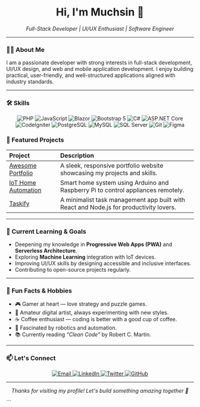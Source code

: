 <!--
  README.md - Modern, minimalistic, and professional GitHub profile README
-->

<p align="center">
  <h1 align="center">Hi, I'm Muchsin 👋</h1>
  <p align="center"><em>Full-Stack Developer | UI/UX Enthusiast | Software Engineer</em></p>
</p>

---

### 👨‍🎓 About Me

I am a passionate developer with strong interests in full-stack development, UI/UX design, and web and mobile application development. I enjoy building practical, user-friendly, and well-structured applications aligned with industry standards.

---

### 🛠️ Skills
<p align="center">
  <!-- Frontend -->
  <img alt="PHP" src="https://img.shields.io/badge/-PHP-777BB4?style=for-the-badge&logo=php&logoColor=white" />
  <img alt="JavaScript" src="https://img.shields.io/badge/-JavaScript-F7DF1E?style=for-the-badge&logo=javascript&logoColor=black" />
  <img alt="Blazor" src="https://img.shields.io/badge/-Blazor-512BD4?style=for-the-badge&logo=blazor&logoColor=white" />
  <img alt="Bootstrap 5" src="https://img.shields.io/badge/-Bootstrap%205-7952B3?style=for-the-badge&logo=bootstrap&logoColor=white" />
  <!-- Backend -->
  <img alt="C#" src="https://img.shields.io/badge/-C%23-239120?style=for-the-badge&logo=c-sharp&logoColor=white" />
  <img alt="ASP.NET Core" src="https://img.shields.io/badge/-ASP.NET%20Core-512BD4?style=for-the-badge&logo=dotnet&logoColor=white" />
  <img alt="CodeIgniter" src="https://img.shields.io/badge/-CodeIgniter-EF4223?style=for-the-badge&logo=codeigniter&logoColor=white" />
  <!-- Database -->
  <img alt="PostgreSQL" src="https://img.shields.io/badge/-PostgreSQL-4169E1?style=for-the-badge&logo=postgresql&logoColor=white" />
  <img alt="MySQL" src="https://img.shields.io/badge/-MySQL-4479A1?style=for-the-badge&logo=mysql&logoColor=white" />
  <img alt="SQL Server" src="https://img.shields.io/badge/-SQL%20Server-CC2927?style=for-the-badge&logo=microsoftsqlserver&logoColor=white" />
  <!-- Tools -->
  <img alt="Git" src="https://img.shields.io/badge/-Git-F05032?style=for-the-badge&logo=git&logoColor=white" />
  <img alt="Figma" src="https://img.shields.io/badge/-Figma-F24E1E?style=for-the-badge&logo=figma&logoColor=white" />
</p>

### 🚀 Featured Projects

| Project | Description |
| :--- | :--- |
| [Awesome Portfolio](https://github.com/Muchsin/awesome-portfolio) | A sleek, responsive portfolio website showcasing my projects and skills. |
| [IoT Home Automation](https://github.com/Muchsin/iot-home-automation) | Smart home system using Arduino and Raspberry Pi to control appliances remotely. |
| [Taskify](https://github.com/Muchsin/taskify) | A minimalist task management app built with React and Node.js for productivity lovers. |

---

### 🎯 Current Learning & Goals

- Deepening my knowledge in **Progressive Web Apps (PWA)** and **Serverless Architecture**.
- Exploring **Machine Learning** integration with IoT devices.
- Improving UI/UX skills by designing accessible and inclusive interfaces.
- Contributing to open-source projects regularly.

---

### 🎉 Fun Facts & Hobbies

- 🎮 Gamer at heart — love strategy and puzzle games.
- 🎨 Amateur digital artist, always experimenting with new styles.
- ☕ Coffee enthusiast — coding is better with a good cup of coffee.
- 🤖 Fascinated by robotics and automation.
- 📚 Currently reading *“Clean Code”* by Robert C. Martin.

---

### 📫 Let's Connect

<p align="center">
  <a href="mailto:muchsin@example.com" target="_blank" rel="noopener">
    <img alt="Email" src="https://img.shields.io/badge/-Email-D14836?style=for-the-badge&logo=gmail&logoColor=white" />
  </a>
  <a href="https://linkedin.com/in/muchsin" target="_blank" rel="noopener">
    <img alt="LinkedIn" src="https://img.shields.io/badge/-LinkedIn-0A66C2?style=for-the-badge&logo=linkedin&logoColor=white" />
  </a>
  <a href="https://twitter.com/muchsin" target="_blank" rel="noopener">
    <img alt="Twitter" src="https://img.shields.io/badge/-Twitter-1DA1F2?style=for-the-badge&logo=twitter&logoColor=white" />
  </a>
  <a href="https://github.com/Muchsin" target="_blank" rel="noopener">
    <img alt="GitHub" src="https://img.shields.io/badge/-GitHub-181717?style=for-the-badge&logo=github&logoColor=white" />
  </a>
</p>

---

<p align="center">
  <em>Thanks for visiting my profile! Let's build something amazing together 🚀</em>
</p>
```
